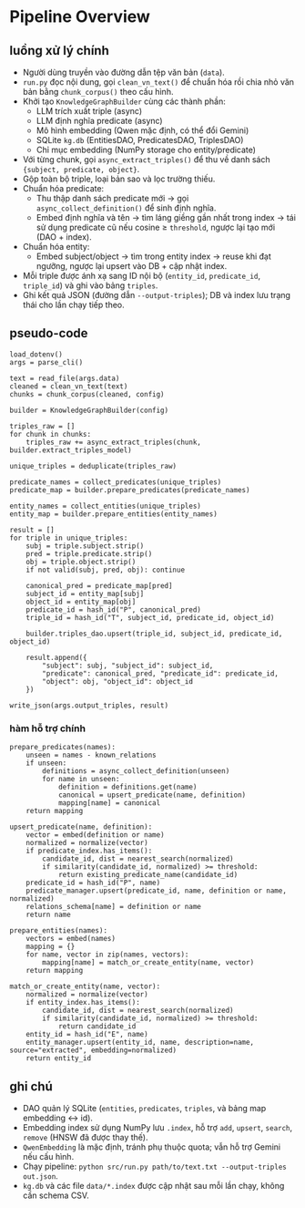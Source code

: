 # Pipeline Overview

## luồng xử lý chính
- Người dùng truyền vào đường dẫn tệp văn bản (`data`).
- `run.py` đọc nội dung, gọi `clean_vn_text()` để chuẩn hóa rồi chia nhỏ văn bản bằng `chunk_corpus()` theo cấu hình.
- Khởi tạo `KnowledgeGraphBuilder` cùng các thành phần:
  - LLM trích xuất triple (async)
  - LLM định nghĩa predicate (async)
  - Mô hình embedding (Qwen mặc định, có thể đổi Gemini)
  - SQLite `kg.db` (EntitiesDAO, PredicatesDAO, TriplesDAO)
  - Chỉ mục embedding (NumPy storage cho entity/predicate)
- Với từng chunk, gọi `async_extract_triples()` để thu về danh sách `{subject, predicate, object}`.
- Gộp toàn bộ triple, loại bản sao và lọc trường thiếu.
- Chuẩn hóa predicate:
  - Thu thập danh sách predicate mới → gọi `async_collect_definition()` để sinh định nghĩa.
  - Embed định nghĩa và tên → tìm láng giềng gần nhất trong index → tái sử dụng predicate cũ nếu cosine ≥ `threshold`, ngược lại tạo mới (DAO + index).
- Chuẩn hóa entity:
  - Embed subject/object → tìm trong entity index → reuse khi đạt ngưỡng, ngược lại upsert vào DB + cập nhật index.
- Mỗi triple được ánh xạ sang ID nội bộ (`entity_id`, `predicate_id`, `triple_id`) và ghi vào bảng `triples`.
- Ghi kết quả JSON (đường dẫn `--output-triples`); DB và index lưu trạng thái cho lần chạy tiếp theo.

## pseudo-code
```pseudo
load_dotenv()
args = parse_cli()

text = read_file(args.data)
cleaned = clean_vn_text(text)
chunks = chunk_corpus(cleaned, config)

builder = KnowledgeGraphBuilder(config)

triples_raw = []
for chunk in chunks:
    triples_raw += async_extract_triples(chunk, builder.extract_triples_model)

unique_triples = deduplicate(triples_raw)

predicate_names = collect_predicates(unique_triples)
predicate_map = builder.prepare_predicates(predicate_names)

entity_names = collect_entities(unique_triples)
entity_map = builder.prepare_entities(entity_names)

result = []
for triple in unique_triples:
    subj = triple.subject.strip()
    pred = triple.predicate.strip()
    obj = triple.object.strip()
    if not valid(subj, pred, obj): continue

    canonical_pred = predicate_map[pred]
    subject_id = entity_map[subj]
    object_id = entity_map[obj]
    predicate_id = hash_id("P", canonical_pred)
    triple_id = hash_id("T", subject_id, predicate_id, object_id)

    builder.triples_dao.upsert(triple_id, subject_id, predicate_id, object_id)

    result.append({
        "subject": subj, "subject_id": subject_id,
        "predicate": canonical_pred, "predicate_id": predicate_id,
        "object": obj, "object_id": object_id
    })

write_json(args.output_triples, result)
```

### hàm hỗ trợ chính
```pseudo
prepare_predicates(names):
    unseen = names - known_relations
    if unseen:
        definitions = async_collect_definition(unseen)
        for name in unseen:
            definition = definitions.get(name)
            canonical = upsert_predicate(name, definition)
            mapping[name] = canonical
    return mapping

upsert_predicate(name, definition):
    vector = embed(definition or name)
    normalized = normalize(vector)
    if predicate_index.has_items():
        candidate_id, dist = nearest_search(normalized)
        if similarity(candidate_id, normalized) >= threshold:
            return existing_predicate_name(candidate_id)
    predicate_id = hash_id("P", name)
    predicate_manager.upsert(predicate_id, name, definition or name, normalized)
    relations_schema[name] = definition or name
    return name

prepare_entities(names):
    vectors = embed(names)
    mapping = {}
    for name, vector in zip(names, vectors):
        mapping[name] = match_or_create_entity(name, vector)
    return mapping

match_or_create_entity(name, vector):
    normalized = normalize(vector)
    if entity_index.has_items():
        candidate_id, dist = nearest_search(normalized)
        if similarity(candidate_id, normalized) >= threshold:
            return candidate_id
    entity_id = hash_id("E", name)
    entity_manager.upsert(entity_id, name, description=name, source="extracted", embedding=normalized)
    return entity_id
```

## ghi chú
- DAO quản lý SQLite (`entities`, `predicates`, `triples`, và bảng map embedding ↔ id).
- Embedding index sử dụng NumPy lưu `.index`, hỗ trợ `add`, `upsert`, `search`, `remove` (HNSW đã được thay thế). 
- `QwenEmbedding` là mặc định, tránh phụ thuộc quota; vẫn hỗ trợ Gemini nếu cấu hình.
- Chạy pipeline: `python src/run.py path/to/text.txt --output-triples out.json`.
- `kg.db` và các file `data/*.index` được cập nhật sau mỗi lần chạy, không cần schema CSV.

